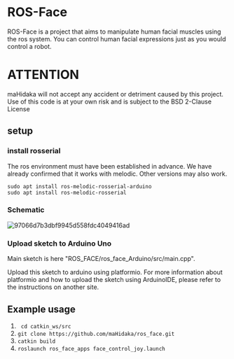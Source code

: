 # ROS-Face

ROS-Face is a project that aims to manipulate human facial muscles using the ros system.
You can control human facial expressions just as you would control a robot.



# ATTENTION
maHidaka will not accept any accident or detriment caused by this project. Use of this code is at your own risk and is subject to the BSD 2-Clause License

## setup

### install rosserial

The ros environment must have been established in advance.
We have already confirmed that it works with melodic. Other versions may also work.

```
sudo apt install ros-melodic-rosserial-arduino
sudo apt install ros-melodic-rosserial
```


### Schematic
![97066d7b3dbf9945d558fdc4049416ad](https://user-images.githubusercontent.com/50083939/163585114-51e26d90-7f34-4871-91ee-c89b9eb7086b.png)


### Upload sketch to Arduino Uno

Main sketch is here "ROS_FACE/ros_face_Arduino/src/main.cpp".

Upload this sketch to arduino using platformio.
For more information about platformio and how to upload the sketch using ArduinoIDE, please refer to the instructions on another site.


## Example usage

1. ``` cd catkin_ws/src```
1. ```git clone https://github.com/maHidaka/ros_face.git```
1. ```catkin build```
2. ```roslaunch ros_face_apps face_control_joy.launch```
